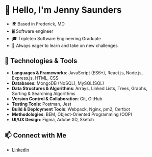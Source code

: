 # 👋 Hello, I'm Jenny Saunders

- 🌍 Based in Frederick, MD
- 🖥️ Software engineer
- 🎓 Tripleten Software Engineering Graduate
- 🚀 Always eager to learn and take on new challenges

## 🔧 Technologies & Tools
- **Languages & Frameworks**: JavaScript (ES6+), React.js, Node.js, Express.js, HTML, CSS
- **Databases**: MongoDB (NoSQL), MySQL(SQL)
- **Data Structures & Algorithms**: Arrays, Linked Lists, Trees, Graphs, Sorting & Searching Algorithms
- **Version Control & Collaboration**: Git, GitHub
- **Testing Tools**: Postman, Jest
- **Build & Deployment Tools**: Webpack, Nginx, pm2, Certbot
- **Methodologies**: BEM, Object-Oriented Programming (OOP)
- **UI/UX Design**: Figma, Adobe XD, Sketch

## 📫 Connect with Me
- [LinkedIn](https://www.linkedin.com/in/jennygloversaunders/)
